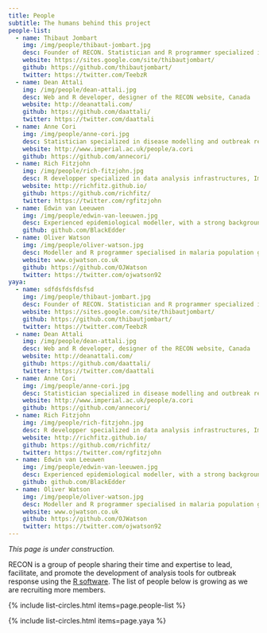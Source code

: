 ```yaml
---
title: People
subtitle: The humans behind this project
people-list:
  - name: Thibaut Jombart
    img: /img/people/thibaut-jombart.jpg
    desc: Founder of RECON. Statistician and R programmer specialized in outbreak analysis, Imperial College London, UK
    website: https://sites.google.com/site/thibautjombart/
    github: https://github.com/thibautjombart/
    twitter: https://twitter.com/TeebzR
  - name: Dean Attali
    img: /img/people/dean-attali.jpg
    desc: Web and R developer, designer of the RECON website, Canada
    website: http://deanattali.com/
    github: https://github.com/daattali/
    twitter: https://twitter.com/daattali
  - name: Anne Cori
    img: /img/people/anne-cori.jpg
    desc: Statistician specialized in disease modelling and outbreak response, Imperial College London, UK
    website: http://www.imperial.ac.uk/people/a.cori
    github: https://github.com/annecori/
  - name: Rich Fitzjohn
    img: /img/people/rich-fitzjohn.jpg
    desc: R developper specialized in data analysis infrastructures, Imperial College London, UK
    website: http://richfitz.github.io/
    github: https://github.com/richfitz/
    twitter: https://twitter.com/rgfitzjohn
  - name: Edwin van Leeuwen
    img: /img/people/edwin-van-leeuwen.jpg
    desc: Experienced epidemiological modeller, with a strong background as R programme, Public Health England, United Kingdom
    github: github.com/BlackEdder
  - name: Oliver Watson
    img: /img/people/oliver-watson.jpg
    desc: Modeller and R programmer specialised in malaria population genetic, Imperial College London, UK
    website: www.ojwatson.co.uk
    github: https://github.com/OJWatson
    twitter: https://twitter.com/ojwatson92
yaya:
  - name: sdfdsfdsfdsfsd
    img: /img/people/thibaut-jombart.jpg
    desc: Founder of RECON. Statistician and R programmer specialized in outbreak analysis, Imperial College London, UK
    website: https://sites.google.com/site/thibautjombart/
    github: https://github.com/thibautjombart/
    twitter: https://twitter.com/TeebzR
  - name: Dean Attali
    img: /img/people/dean-attali.jpg
    desc: Web and R developer, designer of the RECON website, Canada
    website: http://deanattali.com/
    github: https://github.com/daattali/
    twitter: https://twitter.com/daattali
  - name: Anne Cori
    img: /img/people/anne-cori.jpg
    desc: Statistician specialized in disease modelling and outbreak response, Imperial College London, UK
    website: http://www.imperial.ac.uk/people/a.cori
    github: https://github.com/annecori/
  - name: Rich Fitzjohn
    img: /img/people/rich-fitzjohn.jpg
    desc: R developper specialized in data analysis infrastructures, Imperial College London, UK
    website: http://richfitz.github.io/
    github: https://github.com/richfitz/
    twitter: https://twitter.com/rgfitzjohn
  - name: Edwin van Leeuwen
    img: /img/people/edwin-van-leeuwen.jpg
    desc: Experienced epidemiological modeller, with a strong background as R programme, Public Health England, United Kingdom
    github: github.com/BlackEdder
  - name: Oliver Watson
    img: /img/people/oliver-watson.jpg
    desc: Modeller and R programmer specialised in malaria population genetic, Imperial College London, UK
    website: www.ojwatson.co.uk
    github: https://github.com/OJWatson
    twitter: https://twitter.com/ojwatson92
---
```


*This page is under construction.*

RECON is a group of people sharing their time and expertise to lead, facilitate, and promote the development of analysis tools for outbreak response using the [R software](https://www.r-project.org/). The list of people below is growing as we are recruiting more members.

{% include list-circles.html items=page.people-list %}


{% include list-circles.html items=page.yaya %}
